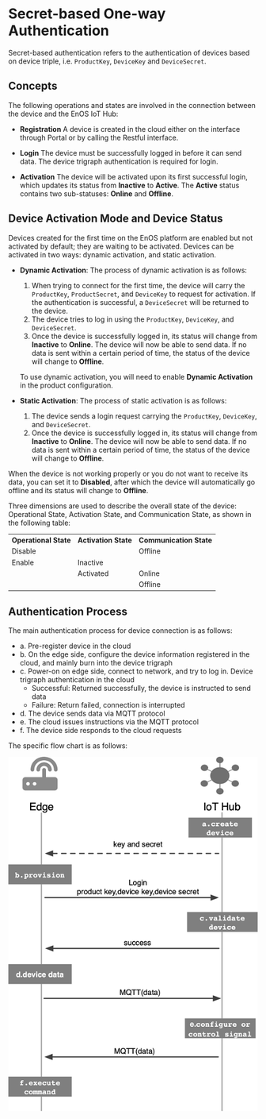 # Secret-based One-way Authentication

Secret-based authentication refers to the authentication of devices based on device triple, i.e. `ProductKey`, `DeviceKey` and `DeviceSecret`.

## Concepts

The following operations and states are involved in the connection between the device and the EnOS IoT Hub:

- **Registration**
  A device is created in the cloud either on the interface through Portal or by calling the Restful interface.

- **Login**
  The device must be successfully logged in before it can send data. The device trigraph authentication is required for login.

- **Activation**
  The device will be activated upon its first successful login, which updates its status from **Inactive** to **Active**. The **Active** status contains two sub-statuses: **Online** and **Offline**.


## Device Activation Mode and Device Status

Devices created for the first time on the EnOS platform are enabled but not activated by default; they are waiting to be activated. Devices can be activated in two ways: dynamic activation, and static activation.
- **Dynamic Activation**: The process of dynamic activation is as follows:
  1. When trying to connect for the first time, the device will carry the `ProductKey`, `ProductSecret`, and `DeviceKey` to request for activation. If the authentication is successful, a `DeviceSecret` will be returned to the device.
  2. The device tries to log in using the `ProductKey`, `DeviceKey`, and `DeviceSecret`.
  3. Once the device is successfully logged in, its status will change from **Inactive** to **Online**. The device will now be able to send data. If no data is sent within a certain period of time, the status of the device will change to **Offline**.

  To use dynamic activation, you will need to enable **Dynamic Activation** in the product configuration.

- **Static Activation**: The process of static activation is as follows:
  1. The device sends a login request carrying the `ProductKey`, `DeviceKey`, and `DeviceSecret`.
  2. Once the device is successfully logged in, its status will change from **Inactive** to **Online**. The device will now be able to send data. If no data is sent within a certain period of time, the status of the device will change to **Offline**.

When the device is not working properly or you do not want to receive its data, you can set it to **Disabled**, after which the device will automatically go offline and its status will change to **Offline**.

Three dimensions are used to describe the overall state of the device: Operational State, Activation State, and Communication State, as shown in the following table:

<table>
   <tr>
     <th>Operational State</th>
     <th>Activation State</th>
     <th>Communication State</th>
   </tr>
   <tr>
     <td>Disable</td>
     <td></td>
     <td>Offline</td>
   </tr>
   <tr>
     <td>Enable</td>
     <td>Inactive</td>
     <td></td>
   </tr>
   <tr>
     <td></td>
     <td>Activated</td>
     <td>Online</td>
   </tr>
   <tr>
     <td></td>
     <td></td>
     <td>Offline</td>
   </tr>
</table>


## Authentication Process

The main authentication process for device connection is as follows:
- a. Pre-register device in the cloud
- b. On the edge side, configure the device information registered in the cloud, and mainly burn into the device trigraph
- c. Power-on on edge side, connect to network, and try to log in. Device trigraph authentication in the cloud
  - Successful: Returned successfully, the device is instructed to send data
  - Failure: Return failed, connection is interrupted
- d. The device sends data via MQTT protocol
- e. The cloud issues instructions via the MQTT protocol
- f. The device side responds to the cloud requests

The specific flow chart is as follows:

![](media/secret_communication.png)
